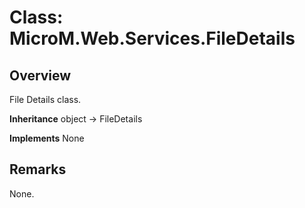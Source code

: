 # Class: MicroM.Web.Services.FileDetails
## Overview
File Details class.

**Inheritance**
object -> FileDetails

**Implements**
None

## Remarks
None.

